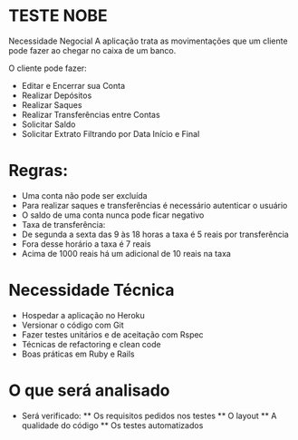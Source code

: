 # TESTE NOBE

Necessidade Negocial
A aplicação trata as movimentações que um cliente pode fazer ao chegar no caixa de um banco.

O cliente pode fazer:

* Editar e Encerrar sua Conta
* Realizar Depósitos
* Realizar Saques
* Realizar Transferências entre Contas
* Solicitar Saldo
* Solicitar Extrato Filtrando por Data Início e Final


# Regras:

* Uma conta não pode ser excluída
* Para realizar saques e transferências é necessário autenticar o usuário
* O saldo de uma conta nunca pode ficar negativo
* Taxa de transferência:
* De segunda a sexta das 9 às 18 horas a taxa é 5 reais por transferência
* Fora desse horário a taxa é 7 reais
* Acima de 1000 reais há um adicional de 10 reais na taxa

# Necessidade Técnica

* Hospedar a aplicação no Heroku
* Versionar o código com Git
* Fazer testes unitários e de aceitação com Rspec
* Técnicas de refactoring e clean code
* Boas práticas em Ruby e Rails


# O que será analisado

* Será verificado:
** Os requisitos pedidos nos testes
** O layout
** A qualidade do código
** Os testes automatizados




